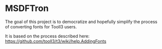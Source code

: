 # MSDFTron

The goal of this project is to democratize and hopefully simplify the process of converting fonts for Tooll3 users. 

It is based on the process described here:
https://github.com/tooll3/t3/wiki/help.AddingFonts

